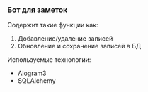 ### Бот для заметок

Содержит такие функции как:
1. Добавление/удаление записей
2. Обновление и сохранение записей в БД

Используемые технологии:
- Aiogram3
- SQLAlchemy

